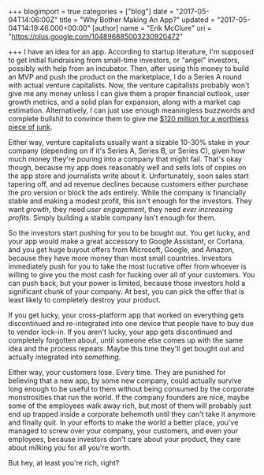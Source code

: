 +++
blogimport = true
categories = ["blog"]
date = "2017-05-04T14:06:00Z"
title = "Why Bother Making An App?"
updated = "2017-05-04T14:19:46.000+00:00"
[author]
name = "Erik McClure"
uri = "https://plus.google.com/104896885003230920472"

+++
I have an idea for an app. According to startup literature, I'm supposed to get initial fundraising from small-time investors, or "angel" investors, possibly with help from an incubator. Then, after using this money to build an MVP and push the product on the marketplace, I do a Series A round with actual venture capitalists. Now, the venture capitalists probably won't give me any money unless I can give them a proper financial outlook, user growth metrics, and a solid plan for expansion, along with a market cap estimation. Alternatively, I can just use enough meaningless buzzwords and complete bullshit to convince them to give me [$120 million for a worthless piece of junk](http://www.npr.org/sections/thetwo-way/2017/04/21/525055713/juicero-ceo-says-luxury-juicer-is-much-more-than-juice-internet-is-unimpressed).

Either way, venture capitalists usually want a sizable 10-30% stake in your company (depending on if it's Series A, Series B, or Series C), given how much money they're pouring into a company that might fail. That's okay though, because my app does reasonably well and sells lots of copies on the app store and journalists write about it. Unfortunately, soon sales start tapering off, and ad revenue declines because customers either purchase the pro version or block the ads entirely. While the company is financially stable and making a modest profit, this isn't enough for the investors. They want *growth*, they need *user engagement*, they need *ever increasing profits*. Simply building a stable company isn't enough for them.

So the investors start pushing for you to be bought out. You get lucky, and your app would make a great accessory to Google Assistant, or Cortana, and you get huge buyout offers from Microsoft, Google, and Amazon, because they have more money than most small countries. Investors immediately push for you to take the most lucrative offer from whoever is willing to give you the most cash for fucking over all of your customers. You can push back, but your power is limited, because those investors hold a significant chunk of your company. At best, you can pick the offer that is least likely to completely destroy your product.

If you get lucky, your cross-platform app that worked on everything gets discontinued and re-integrated into one device that people have to buy due to vendor lock-in. If you aren't lucky, your app gets discontinued and completely forgotten about, until someone else comes up with the same idea and the process repeats. Maybe this time they'll get bought out and actually integrated into *something*.

Either way, your customers lose. Every time. They are punished for believing that a new app, by some new company, could actually survive long enough to be useful to them without being consumed by the corporate monstrosities that run the world. If the company founders are nice, maybe some of the employees walk away rich, but most of them will probably just end up trapped inside a corporate behemoth until they can't take it anymore and finally quit. In your efforts to make the world a better place, you've managed to screw over your company, your customers, and even your employees, because investors don't care about your product, they care about milking you for all you're worth.

But hey, at least you're rich, right?
